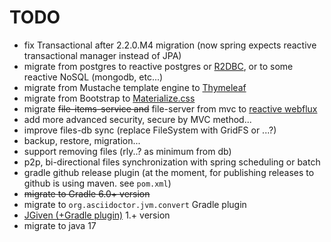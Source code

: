 # TODO

- fix Transactional after 2.2.0.M4 migration (now spring expects reactive transactional manager instead of JPA)
- migrate from postgres to reactive postgres or [R2DBC](https://r2dbc.io/), or to some reactive NoSQL (mongodb, etc...)
- migrate from Mustache template engine to [Thymeleaf](https://www.thymeleaf.org/)
- migrate from Bootstrap to [Materialize.css](https://materializecss.com/)
- migrate ~~file-items-service and~~ file-server from mvc to [reactive webflux](https://docs.spring.io/spring/docs/current/spring-framework-reference/web-reactive.html)
- add more advanced security, secure by MVC method...
- improve files-db sync (replace FileSystem with GridFS or ...?)
- backup, restore, migration...
- support removing files (rly..? as minimum from db)
- p2p, bi-directional files synchronization with spring scheduling or batch
- gradle github release plugin (at the moment, for publishing releases to github is using maven. see `pom.xml`)
- ~~migrate to Gradle 6.0+ version~~
- migrate to `org.asciidoctor.jvm.convert` Gradle plugin
- [JGiven (+Gradle plugin)](http://jgiven.org/userguide/) 1.+ version
- migrate to java 17
